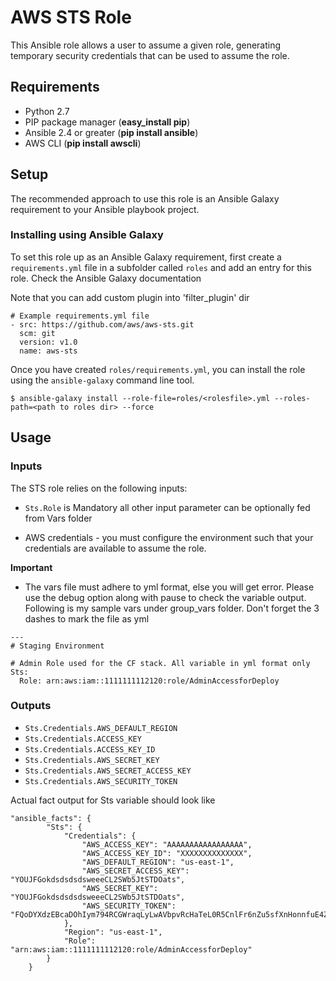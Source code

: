 # AWS STS Role

This Ansible role allows a user to assume a given role, generating temporary security credentials that can be used to assume the role.

## Requirements

- Python 2.7
- PIP package manager (**easy_install pip**)
- Ansible 2.4 or greater (**pip install ansible**)
- AWS CLI (**pip install awscli**)

## Setup

The recommended approach to use this role is an Ansible Galaxy requirement to your Ansible playbook project.

### Installing using Ansible Galaxy

To set this role up as an Ansible Galaxy requirement, first create a `requirements.yml` file in a subfolder called `roles` and add an entry for this role.  Check the Ansible Galaxy documentation

Note that you can add custom plugin into 'filter_plugin' dir

```
# Example requirements.yml file
- src: https://github.com/aws/aws-sts.git
  scm: git
  version: v1.0
  name: aws-sts
```

Once you have created `roles/requirements.yml`, you can install the role using the `ansible-galaxy` command line tool.

```
$ ansible-galaxy install --role-file=roles/<rolesfile>.yml --roles-path=<path to roles dir> --force
```
## Usage

### Inputs

The STS role relies on the following inputs:

- `Sts.Role` is Mandatory all other input parameter can be optionally fed from Vars folder

- AWS credentials - you must configure the environment such that your credentials are available to assume the role.

**Important**

- The vars file must adhere to yml format, else you will get error. Please use the debug        option along with pause to check the variable output. Following is my sample vars under       group_vars folder. Don't forget the 3 dashes to mark the file as yml

```
---
# Staging Environment

# Admin Role used for the CF stack. All variable in yml format only
Sts:
  Role: arn:aws:iam::1111111112120:role/AdminAccessforDeploy
```

### Outputs

- `Sts.Credentials.AWS_DEFAULT_REGION`
- `Sts.Credentials.ACCESS_KEY`
- `Sts.Credentials.ACCESS_KEY_ID`
- `Sts.Credentials.AWS_SECRET_KEY`
- `Sts.Credentials.AWS_SECRET_ACCESS_KEY`
- `Sts.Credentials.AWS_SECURITY_TOKEN`

Actual fact output for Sts variable should look like

```
"ansible_facts": {
        "Sts": {
            "Credentials": {
                "AWS_ACCESS_KEY": "AAAAAAAAAAAAAAAAA", 
                "AWS_ACCESS_KEY_ID": "XXXXXXXXXXXXXX", 
                "AWS_DEFAULT_REGION": "us-east-1", 
                "AWS_SECRET_ACCESS_KEY": "YOUJFGokdsdsdsdsweeeCL2SWb5JtSTDOats", 
                "AWS_SECRET_KEY": "YOUJFGokdsdsdsdsweeeCL2SWb5JtSTDOats", 
                "AWS_SECURITY_TOKEN": "FQoDYXdzEBcaDOhIym794RCGWraqLyLwAVbpvRcHaTeL0R5CnlFr6nZu5sfXnHonnfuE4ZM+rtrtjjkjethNuBir7G5z5qot/XNl/QqLUgNfyuPSjHa1OW3wvB+GXC2tWzWc50Uh6//kSRN1SqbbXGgwBhoMGgz6M5Rp7QTtVmgaic9Ka8YvpXunkbqw6vrFeOSHyk/nS+0F5OlVVA18oj0tDp6K8gu7XZNEK+OV1TuwuH9dCKwPab5Avqc/Q9LeGQ69CC3T1xXL/JaH0QLnQFLNIBGu2oiUBZCdDhCyN5uO1kWUxVJlrLn2IB0FgdKmjrdVv95ewU9oyrT+/UsiZ6QjKQiiO393SBQ=="
            }, 
            "Region": "us-east-1", 
            "Role": "arn:aws:iam::1111111112120:role/AdminAccessforDeploy"
        }
    }
```
